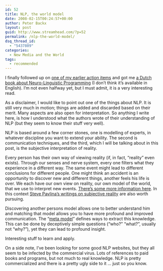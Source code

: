 ```yaml
---
id: 52
title: NLP, the world model
date: 2008-02-15T00:24:57+00:00
author: Peter Backx
layout: post
guid: http://www.streamhead.com/?p=52
permalink: /nlp-the-world-model/
dsq_thread_id:
  - "5437809"
categories:
  - New Media and the World
tags:
  - recommended
---
```

I finally followed up on [one of my earlier action items](http://www.streamhead.com/?p=19) and got me [a Dutch book about Neuro-Linguistic Programming](http://www.mindacademy.nl/nlp-boeken/essenties-van-nlp-derks-en-hollander.asp) (I don&#8217;t think it&#8217;s available in English). I&#8217;m not even halfway yet, but I must admit, it is a very interesting read.

As a disclaimer, I would like to point out one of the things about NLP. It is still very much in motion; things are added and discarded based on their merit. Many aspects are also open for interpretation. So anything I write here, is how I understood what the authors wrote of their understanding of NLP (but they seem to know their stuff very well).

NLP is based around a few corner stones, one is modelling of experts, in whatever discipline you want to extend your ability. The second is communication techniques, and the third, which I will be talking about in this post, is the subjective interpretation of reality.

Every person has their own way of viewing reality (if, in fact, &#8220;reality&#8221; even exists). Through our senses and nerve system, every one filters what they experience in a different way. The same event might lead to different conclusions for different people. One might think an accident is an opportunity to discover new and different things, another feels his life is over. We each have our own view on reality, our own model of the world, that we use to interpret new events. [There&#8217;s some more information here](http://execonn.com/matt/Docs/NLP.htm). In this context [Steve Pavlina&#8217;s writings on subjective reality](http://www.stevepavlina.com/blog/2006/05/subjective-reality-qa/) are also worth pursuing.

Discovering another persons model allows one to better understand him and matching that model allows you to have more profound and improved communication. The &#8220;[meta model](http://www.renewal.ca/nlp24.htm)&#8221; defines ways to extract this knowledge. This can be done by deceptively simple questions (&#8220;who?&#8221; &#8220;what?&#8221;, usually not &#8220;why?&#8221;), yet they can lead to profound insight.

Interesting stuff to learn and apply.

On a side note, I&#8217;ve been looking for some good NLP websites, but they all seem to be infected by the commercial virus. Lots of references to paid books and programs, but not much to real knowledge. NLP is pretty commercialized and there is a pretty ugly side to it &#8230; just so you know.

<!-- AddThis Advanced Settings generic via filter on the_content -->

<!-- AddThis Share Buttons generic via filter on the_content -->